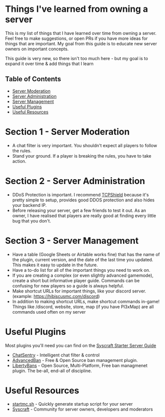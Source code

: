 # Things I've learned from owning a server

This is my list of things that I have learned over time from owning a server. Feel free to make suggestions, or open PRs if you have more ideas for things that are important. My goal from this guide is to educate new server owners on important concepts.

This guide is very new, so there isn't too much here - but my goal is to expand it over time & add things that I learn

## Table of Contents
- [Server Moderation](#Section-1---Server-Moderation)
- [Server Administration](#Section-2---Server-Administration)
- [Server Management](#Section-3---Server-Management)
- [Useful Plugins](#Useful-Plugins)
- [Useful Resources](#Useful-Resources)

# Section 1 - Server Moderation
- A chat filter is very important. You shouldn't expect all players to follow the rules.
- Stand your ground. If a player is breaking the rules, you have to take action. 


# Section 2 - Server Administration
- DDoS Protection is important. I recommend [TCPShield](https://tcpshield.com) because it's pretty simple to setup, provides good DDOS protection and also hides your backend IP.
- Before releasing your server, get a few friends to test it out. As an owner, I have realised that players are really good at finding every little bug that you don't.

# Section 3 - Server Management
- Have a table (Google Sheets or Airtable works fine) that has the name of the plugin, current version, and the date of the last time you updated. This makes it easy to update in the future.
- Have a to-do list for all of the important things you need to work on.
- If you are creating a complex (or even slightly advanced gamemode), create a short but informative player guide. Commands can be confusing for new players so a guide is always helpful.
- Make shortcut URLs for important things, like your discord server. (example: https://hibiscusmc.com/discord)
- In addition to making shortcut URLs, make shortcut commands in-game! Things like /discord, website, store, map (if you have Pl3xMap) are all commands used often on my server

# Useful Plugins
Most plugins you'll need you can find on the [Syscraft Starter Server Guide](https://github.com/syscraft-mc/starter-server)
- [ChatSentry](https://www.spigotmc.org/resources/chatsentry.79616/) - Intelligent chat filter & control
- [AdvancedBan](https://github.com/DevLeoko/AdvancedBan) - Free & Open Source ban management plugin.
- [LibertyBans](https://www.spigotmc.org/resources/libertybans.81063/) - Open Source, Multi-Platform, Free ban managmenet plugin. The be-all, end-all of discipline. 

# Useful Resources

- [startmc.sh](https://startmc.sh) - Quickly generate startup script for your server
- [Syscraft](https://discord.gg/syscraft) - Community for server owners, developers and moderators
